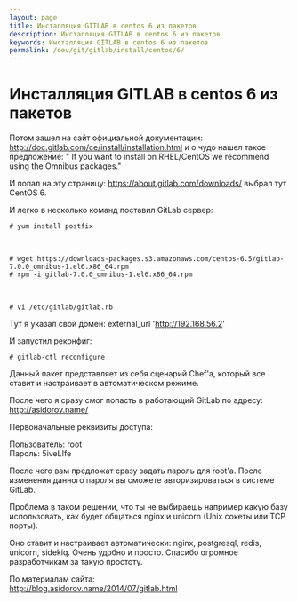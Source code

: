 ```yaml
---
layout: page
title: Инсталляция GITLAB в centos 6 из пакетов
description: Инсталляция GITLAB в centos 6 из пакетов
keywords: Инсталляция GITLAB в centos 6 из пакетов
permalink: /dev/git/gitlab/install/centos/6/
---
```


# Инсталляция GITLAB в centos 6 из пакетов

Потом зашел на сайт официальной документации: http://doc.gitlab.com/ce/install/installation.html и о чудо нашел такое предложение: " If you want to install on RHEL/CentOS we recommend using the Omnibus packages."

И попал на эту страницу: https://about.gitlab.com/downloads/ выбрал тут CentOS 6.

И легко в несколько команд поставил GitLab сервер:

    # yum install postfix

 <br/>

    # wget https://downloads-packages.s3.amazonaws.com/centos-6.5/gitlab-7.0.0_omnibus-1.el6.x86_64.rpm
    # rpm -i gitlab-7.0.0_omnibus-1.el6.x86_64.rpm

<br/>

    # vi /etc/gitlab/gitlab.rb

Тут я указал свой домен: external_url 'http://192.168.56.2'

И запустил реконфиг:

    # gitlab-ctl reconfigure

Данный пакет представляет из себя сценарий Chef'a, который все ставит и настраивает в автоматическом режиме.

После чего я сразу смог попасть в работающий GitLab по адресу: http://asidorov.name/

Первоначальные реквизиты доступа:

Пользователь: root  
Пароль: 5iveL!fe

После чего вам предложат сразу задать пароль для root'a. После изменения данного пароля вы сможете авторизироваться в системе GitLab.

Проблема в таком решении, что ты не выбираешь например какую базу использовать, как будет общаться nginx и unicorn (Unix сокеты или TCP порты).

Оно ставит и настраивает автоматически: nginx, postgresql, redis, unicorn, sidekiq.
Очень удобно и просто. Спасибо огромное разработчикам за такую простоту.

По материалам сайта:  
http://blog.asidorov.name/2014/07/gitlab.html
